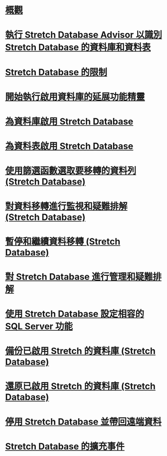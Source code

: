 # [概觀](stretch-database.md)  
# [執行 Stretch Database Advisor 以識別 Stretch Database 的資料庫和資料表](stretch-database-databases-and-tables-stretch-database-advisor.md)  
# [Stretch Database 的限制](limitations-for-stretch-database.md)  
# [開始執行啟用資料庫的延展功能精靈](get-started-by-running-the-enable-database-for-stretch-wizard.md)  
# [為資料庫啟用 Stretch Database](enable-stretch-database-for-a-database.md)  
# [為資料表啟用 Stretch Database](enable-stretch-database-for-a-table.md)  
# [使用篩選函數選取要移轉的資料列 (Stretch Database)](select-rows-to-migrate-by-using-a-filter-function-stretch-database.md)  
# [對資料移轉進行監視和疑難排解 (Stretch Database)](monitor-and-troubleshoot-data-migration-stretch-database.md)  
# [暫停和繼續資料移轉 (Stretch Database)](pause-and-resume-data-migration-stretch-database.md)  
# [對 Stretch Database 進行管理和疑難排解](manage-and-troubleshoot-stretch-database.md)  
# [使用 Stretch Database 設定相容的 SQL Server 功能](configure-compatible-sql-server-features-with-stretch-database.md)  
# [備份已啟用 Stretch 的資料庫 (Stretch Database)](backup-stretch-enabled-databases-stretch-database.md)  
# [還原已啟用 Stretch 的資料庫 (Stretch Database)](restore-stretch-enabled-databases-stretch-database.md)  
# [停用 Stretch Database 並帶回遠端資料](disable-stretch-database-and-bring-back-remote-data.md)  
# [Stretch Database 的擴充事件](extended-events-for-stretch-database.md)  
